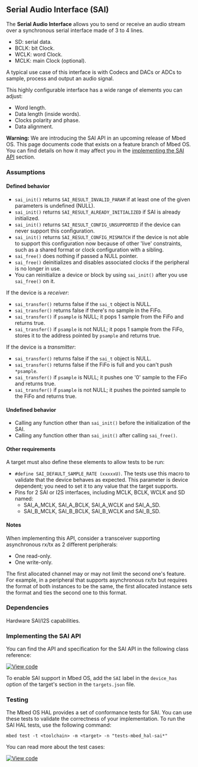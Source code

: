 <h2 id="sai-port">Serial Audio Interface (SAI)</h2>

The **Serial Audio Interface** allows you to send or receive an audio stream over a synchronous serial interface made of 3 to 4 lines.

- SD: serial data.
- BCLK: bit Clock.
- WCLK: word Clock.
- MCLK: main Clock (optional).

A typical use case of this interface is with Codecs and DACs or ADCs to sample, process and output an audio signal.

This highly configurable interface has a wide range of elements you can adjust:

- Word length.
- Data length (inside words).
- Clocks polarity and phase.
- Data alignment.

<span class="warnings">**Warning:** We are introducing the SAI API in an upcoming release of Mbed OS. This page documents code that exists on a feature branch of Mbed OS. You can find details on how it may affect you in the [implementing the SAI API](#implementing-the-sai-api) section.

### Assumptions

#### Defined behavior

- `sai_init()` returns `SAI_RESULT_INVALID_PARAM` if at least one of the given parameters is undefined (NULL).
- `sai_init()` returns `SAI_RESULT_ALREADY_INITIALIZED` if SAI is already initialized.
- `sai_init()` returns `SAI_RESULT_CONFIG_UNSUPPORTED` if the device can never support this configuration.
- `sai_init()` returns `SAI_RESULT_CONFIG_MISMATCH` if the device is not able to support this configuration now because of other 'live' constraints, such as a shared format or clock configuration with a sibling.
- `sai_free()` does nothing if passed a NULL pointer.
- `sai_free()` deinitializes and disables associated clocks if the peripheral is no longer in use.
- You can reinitialize a device or block by using `sai_init()` after you use `sai_free()` on it.

If the device is a *receiver*:

- `sai_transfer()` returns false if the `sai_t` object is NULL.
- `sai_transfer()` returns false if there's no sample in the FiFo.
- `sai_transfer()` if `psample` is NULL; it pops 1 sample from the FiFo and returns true.
- `sai_transfer()` if `psample` is not NULL; it pops 1 sample from the FiFo, stores it to the address pointed by `psample` and returns true.

If the device is a *transmitter*:

- `sai_transfer()` returns false if the `sai_t` object is NULL.
- `sai_transfer()` returns false if the FiFo is full and you can't push `*psample`.
- `sai_transfer()` if `psample` is NULL; it pushes one '0' sample to the FiFo and returns true.
- `sai_transfer()` if `psample` is not NULL; it pushes the pointed sample to the FiFo and returns true.

#### Undefined behavior

- Calling any function other than `sai_init()` before the initialization of the SAI.
- Calling any function other than `sai_init()` after calling `sai_free()`.

#### Other requirements

A target must also define these elements to allow tests to be run:

- `#define SAI_DEFAULT_SAMPLE_RATE (xxxxxU)`.
  The tests use this macro to validate that the device behaves as expected. This parameter is device dependent; you need to set it to any value that the target supports.
- Pins for 2 SAI or I2S interfaces, including MCLK, BCLK, WCLK and SD named:
  - SAI_A_MCLK, SAI_A_BCLK, SAI_A_WCLK and SAI_A_SD.
  - SAI_B_MCLK, SAI_B_BCLK, SAI_B_WCLK and SAI_B_SD.

#### Notes

When implementing this API, consider a transceiver supporting asynchronous rx/tx as 2 different peripherals:

   - One read-only.
   - One write-only.

The first allocated channel may or may not limit the second one's feature. For example, in a peripheral that supports asynchronous rx/tx but requires the format of both instances to be the same, the first allocated instance sets the format and ties the second one to this format.

### Dependencies

Hardware SAI/I2S capabilities.

### Implementing the SAI API

You can find the API and specification for the SAI API in the following class reference:

[![View code](https://www.mbed.com/embed/?type=library)](http://os.mbed.com/docs/v5.9/feature-hal-spec-sai-doxy/classmbed_1_1_s_a_i.html)

To enable SAI support in Mbed OS, add the `SAI` label in the `device_has` option of the target's section in the `targets.json` file.

### Testing

The Mbed OS HAL provides a set of conformance tests for SAI. You can use these tests to validate the correctness of your implementation. To run the SAI HAL tests, use the following command:

```
mbed test -t <toolchain> -m <target> -n "tests-mbed_hal-sai*"
```

You can read more about the test cases:

[![View code](https://www.mbed.com/embed/?type=library)](http://os.mbed.com/docs/v5.9/feature-hal-spec-sai-doxy/group__hal__sai__tests.html)
